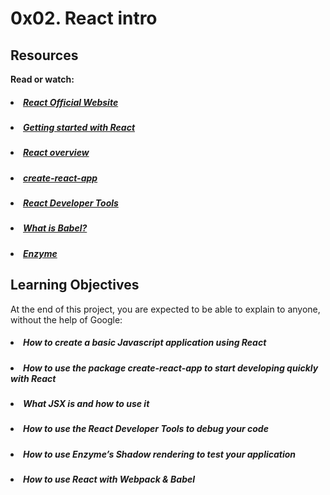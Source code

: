 # 0x02. React intro

## Resources

<b>Read or watch:</b>

##### <li>[React Official Website](https://intranet.hbtn.io/rltoken/gE-BlSJd2kuCjmICaLarwg)</li>
##### <li>[Getting started with React](https://intranet.hbtn.io/rltoken/u-WhTwGovygfL6u8JXlIGw)</li>
##### <li>[React overview](https://intranet.hbtn.io/rltoken/MtpwNZ4So29HGsFW02PQKA)</li>
##### <li>[create-react-app](https://intranet.hbtn.io/rltoken/MtpwNZ4So29HGsFW02PQKA)</li>
##### <li>[React Developer Tools](https://intranet.hbtn.io/rltoken/hCaAgJEBx6oH8bDc4yCk0A)</li>
##### <li>[What is Babel?](Resources)</li>
##### <li>[Enzyme](Resources)</li>

## Learning Objectives

At the end of this project, you are expected to be able to explain to anyone, without the help of Google:

##### <li>How to create a basic Javascript application using React</li>
##### <li>How to use the package create-react-app to start developing quickly with React</li>
##### <li>What JSX is and how to use it</li>
##### <li>How to use the React Developer Tools to debug your code</li>
##### <li>How to use Enzyme’s Shadow rendering to test your application</li>
##### <li>How to use React with Webpack & Babel</li>
